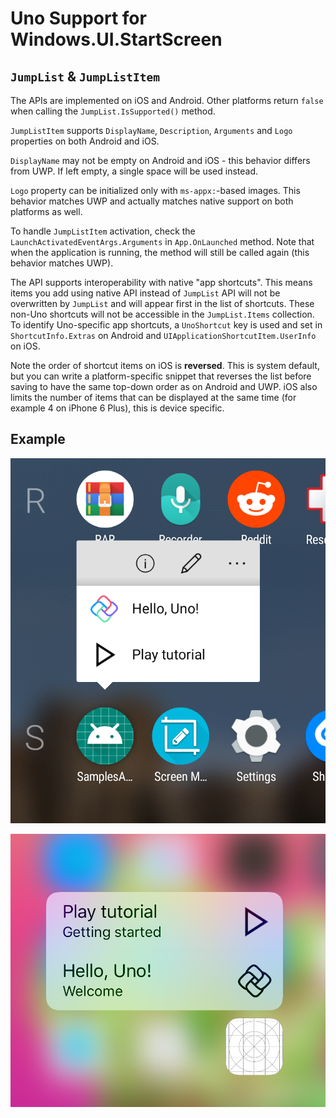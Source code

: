 # Uno Support for Windows.UI.StartScreen

## `JumpList` &amp; `JumpListItem`

The APIs are implemented on iOS and Android. Other platforms return `false` when calling the `JumpList.IsSupported()` method.

`JumpListItem` supports `DisplayName`, `Description`, `Arguments` and `Logo` properties on both Android and iOS.

`DisplayName` may not be empty on Android and iOS - this behavior differs from UWP. If left empty, a single space will be used instead.

`Logo` property can be initialized only with `ms-appx:`-based images. This behavior matches UWP and actually matches native support on both platforms as well.

To handle `JumpListItem` activation, check the `LaunchActivatedEventArgs.Arguments` in `App.OnLaunched` method. Note that when the application is running, the method will still be called again (this behavior matches UWP).

The API supports interoperability with native "app shortcuts". This means items you add using native API instead of `JumpList` API will not be overwritten by `JumpList` and will appear first in the list of shortcuts. These non-Uno shortcuts will not be accessible in the `JumpList.Items` collection. To identify Uno-specific app shortcuts, a `UnoShortcut` key is used and set in `ShortcutInfo.Extras` on Android and `UIApplicationShortcutItem.UserInfo` on iOS.

Note the order of shortcut items on iOS is **reversed**. This is system default, but you can write a platform-specific snippet that reverses the list before saving to have the same top-down order as on Android and UWP. iOS also limits the number of items that can be displayed at the same time (for example 4 on iPhone 6 Plus), this is device specific.

## Example

![Android JumpList sample](../Assets/features/jumplist/android.png)

![iOS JumpList sample](../Assets/features/jumplist/ios.png)

